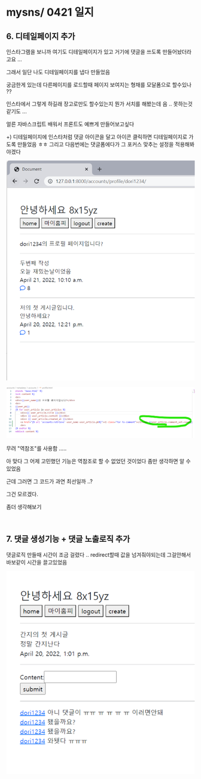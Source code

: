 # mysns/ 0421 일지

## 6. 디테일페이지 추가

인스타그램을 보니까 여기도 디테일페이지가 있고 거기에 댓글을 쓰도록 만들어놨더라고요 ...

그래서 일단 나도 디테일페이지를 냅다 만들었음

궁금한게 있는데 다른페이지를 로드할때 페이지 보여지는 형채를 모달폼으로 할수있나 ??

인스타에서 그렇게 하길래 장고로만도 할수있는지 뭔가 서치를 해봤는데 음 .. 못하는것같기도 ...

얼른 자바스크립트 배워서 프론트도 예쁘게 만들어보고싶다



+) 디테일페이지에 인스타처럼 댓글 아이콘을 달고 아이콘 클릭하면 디테일페이지로 가도록 만들었음 ㅎㅎ 그리고 다음번에는 댓글폼에다가 그 포커스 맞추는 설정을 적용해봐야겠다

![0421_02.png](./record_img/0421_02.png)

![0421_02_set.png](./record_img/0421_02_set.png)

무려 "역참조"를 사용함 ..... 

아 맞다 그 어제 고민했던 기능은 역참조로 할 수 없었던 것이었다 좀만 생각하면 알 수 있었음

근데 그러면 그 코드가 과연 최선일까 ..?

그건 모르겠다. 

좀더 생각해보기

<br>

## 7. 댓글 생성기능 + 댓글 노출로직 추가

댓글로직 만들때 시간이 조금 걸렸다 .. redirect할때 값을 넘겨줘야되는데 그걸안해서 바보같이 시간을 끌고있었음

![0421_01.png](./record_img/0421_01.png)
